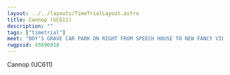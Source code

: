 ```yaml
---
layout: ../../layouts/TimeTrialLayout.astro
title: Cannop (UC611)
description: ""
tags: ["timetrial"]
meet: "BOY’S GRAVE CAR PARK ON RIGHT FROM SPEECH HOUSE TO NEW FANCY VIEW. NOTE: THIS COURSE IS USED FOR 1, 2 AND 3 LAPS EVENTS."
rwgpsid: 45696018
---
```


Cannop (UC611)